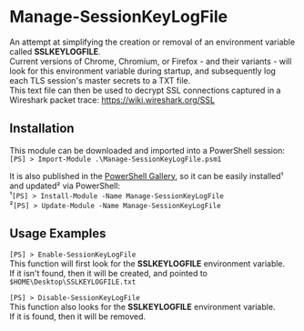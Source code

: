 # Manage-SessionKeyLogFile
An attempt at simplifying the creation or removal of an environment variable called **SSLKEYLOGFILE**.  
Current versions of Chrome, Chromium, or Firefox - and their variants - will look for this environment variable during startup, and subsequently log each TLS session's master secrets to a TXT file.  
This text file can then be used to decrypt SSL connections captured in a Wireshark packet trace: https://wiki.wireshark.org/SSL
  
## Installation
This module can be downloaded and imported into a PowerShell session:  
`[PS] > Import-Module .\Manage-SessionKeyLogFile.psm1`  
  
It is also published in the [PowerShell Gallery](https://www.powershellgallery.com/packages/Manage-SessionKeyLogFile/1.0.190307 "Manage-SessionKeyLogFile - 1.0.190307"), so it can be easily installed¹ and updated² via PowerShell:  
¹`[PS] > Install-Module -Name Manage-SessionKeyLogFile`  
²`[PS] > Update-Module -Name Manage-SessionKeyLogFile`
  
## Usage Examples
`[PS] > Enable-SessionKeyLogFile`  
This function will first look for the **SSLKEYLOGFILE** environment variable.  
If it isn't found, then it will be created, and pointed to `$HOME\Desktop\SSLKEYLOGFILE.txt`  
  
`[PS] > Disable-SessionKeyLogFile`  
This function also looks for the **SSLKEYLOGFILE** environment variable.  
If it is found, then it will be removed.  